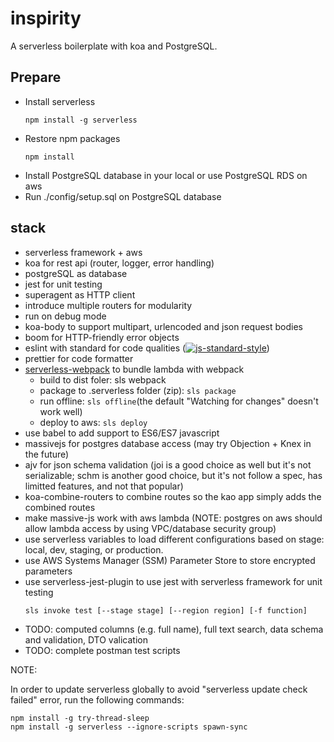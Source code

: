 # inspirity
A serverless boilerplate with koa and PostgreSQL.

## Prepare
* Install serverless
  ```
  npm install -g serverless
  ```
* Restore npm packages
  ```
  npm install
  ```
* Install PostgreSQL database in your local or use PostgreSQL RDS on aws
* Run ./config/setup.sql on PostgreSQL database

## stack
* serverless framework + aws
* koa for rest api (router, logger, error handling)
* postgreSQL as database
* jest for unit testing
* superagent as HTTP client
* introduce multiple routers for modularity
* run on debug mode
* koa-body to support multipart, urlencoded and json request bodies
* boom for HTTP-friendly error objects
* eslint with standard for code qualities ([![js-standard-style](https://img.shields.io/badge/code%20style-standard-brightgreen.svg)](http://standardjs.co))
* prettier for code formatter 
* [serverless-webpack](https://github.com/serverless-heaven/serverless-webpack) to bundle lambda with webpack
  * build to dist foler: sls webpack
  * package to .serverless folder (zip): ```sls package```
  * run offline: ```sls offline```(the default "Watching for changes" doesn't work well)
  * deploy to aws: ```sls deploy```
* use babel to add support to ES6/ES7 javascript
* massivejs for postgres database access (may try Objection + Knex in the future)
* ajv for json schema validation (joi is a good choice as well but it's not serializable; schm is another good choice, but it's not follow a spec, has limitted features, and not that popular)
* koa-combine-routers to combine routes so the kao app simply adds the combined routes
* make massive-js work with aws lambda (NOTE: postgres on aws should allow lambda access by using VPC/database security group)
* use serverless variables to load different configurations based on stage: local, dev, staging, or production.
* use AWS Systems Manager (SSM) Parameter Store to store encrypted parameters
* use serverless-jest-plugin to use jest with serverless framework for unit testing
  ```
  sls invoke test [--stage stage] [--region region] [-f function]
  ```
* TODO: computed columns (e.g. full name), full text search, data schema and validation, DTO valication
* TODO: complete postman test scripts


NOTE:

In order to update serverless globally to avoid "serverless update check failed" error, run the following commands:
```
npm install -g try-thread-sleep
npm install -g serverless --ignore-scripts spawn-sync
```
